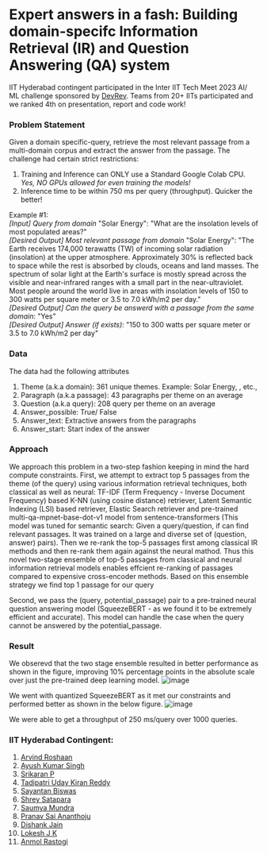 # Expert answers in a fash: Building domain-specifc Information Retrieval (IR) and Question Answering (QA) system

IIT Hyderabad contingent participated in the Inter IIT Tech Meet 2023 AI/ ML challenge sponsored by [DevRev](https://devrev.ai/). Teams from 20+ IITs participated and we ranked 4th on presentation, report and code work!

### Problem Statement
Given a domain specific-query, retrieve the most relevant passage from a multi-domain corpus and extract the answer from the passage. The challenge had certain strict restrictions:
1) Training and Inference can ONLY use a Standard Google Colab CPU. *Yes, NO GPUs allowed for even training the models!*   
2) Inference time to be within 750 ms per query (throughput). Quicker the better!

Example #1:  
*[Input] Query from domain* "Solar Energy": "What are the insolation levels of most populated areas?"  
*[Desired Output] Most relevant passage from domain* "Solar Energy": "The Earth receives 174,000 terawatts (TW) of incoming solar radiation (insolation) at the upper atmosphere. Approximately 30% is reflected back to space while the rest is absorbed by clouds, oceans and land masses. The spectrum of solar light at the Earth's surface is mostly spread across the visible and near-infrared ranges with a small part in the near-ultraviolet. Most people around the world live in areas with insolation levels of 150 to 300 watts per square meter or 3.5 to 7.0 kWh/m2 per day."  
*[Desired Output] Can the query be answerd with a passage from the same domain*: "Yes"  
*[Desired Output] Answer (if exists)*: "150 to 300 watts per square meter or 3.5 to 7.0 kWh/m2 per day"  

### Data
The data had the following attributes  
1) Theme (a.k.a domain): 361 unique themes. Example: Solar Energy, , etc.,  
2) Paragraph (a.k.a passage): 43 paragraphs per theme on an average  
3) Question (a.k.a query): 208 query per theme on an average    
4) Answer_possible: True/ False  
5) Answer_text: Extractive answers from the paragraphs  
6) Answer_start: Start index of the answer   

### Approach
We approach this problem in a two-step fashion keeping in mind the hard compute constraints. First, we attempt to extract top 5 passages from the theme (of the query) using various information retrieval techniques, both classical as well as neural: TF-IDF (Term Frequency - Inverse Document Frequency) based K-NN (using cosine distance) retriever, Latent Semantic Indexing (LSI) based retriever, Elastic Search retriever and pre-trained multi-qa-mpnet-base-dot-v1 model from sentence-transformers (This model was tuned for semantic search: Given a query/question, if can find relevant passages. It was trained on a large and diverse set of (question, answer) pairs). Then we re-rank the top-5 passages first among classical IR methods and then re-rank them again against the neural mathod. Thus this novel two-stage ensemble of top-5 passages from classical and neural information retrieval models enables effcient re-ranking of passages compared to expensive cross-encoder methods. Based on this ensemble strategy we find top 1 passage for our query

Second, we pass the (query, potential_passage) pair to a pre-trained neural question answering model (SqueezeBERT - as we found it to be extremely efficient and accurate). This model can handle the case when the query cannot be answered by the potential_passage.

### Result
We obserevd that the two stage ensemble resulted in better performance as shown in the figure, improving 10%  percentage points in the absolute scale over just the pre-trained deep learning model.
![image](https://github.com/ArvindRoshaan/project-expert-answers-in-a-flash/assets/91244663/9d7ff445-d338-44bf-bcb0-5217174899fb)

We went with quantized SqueezeBERT as it met our constraints and performed better as shown in the below figure.
![image](https://github.com/ArvindRoshaan/project-expert-answers-in-a-flash/assets/91244663/eb3d1218-c691-4ad5-b90b-5921aedc6c76)

We were able to get a throughput of 250 ms/query over 1000 queries.

### IIT Hyderabad Contingent:
1) [Arvind Roshaan](https://www.linkedin.com/in/arvind-roshaan/)
2) [Ayush Kumar Singh](https://www.linkedin.com/in/ayush-kumar-singh-272a471b9/)
3) [Srikaran P](https://www.linkedin.com/in/srikaran-p-b82221214/)
4) [Tadipatri Uday Kiran Reddy](https://www.linkedin.com/in/tadipatri-uday-kiran-reddy/)
5) [Sayantan Biswas](https://www.linkedin.com/in/sayantan-biswas-14949b203/)
6) [Shrey Satapara](https://www.linkedin.com/in/shreysatapara/)
7) [Saumya Mundra](https://www.linkedin.com/in/saumya-mundra/)
8) [Pranav Sai Ananthoju](https://www.linkedin.com/in/pranav-sai-ananthoju-683225214/)
9) [Dishank Jain](https://www.linkedin.com/in/dishank-jain-567b9b213/)
10) [Lokesh J K](https://www.linkedin.com/in/lokesh-jk/)
11) [Anmol Rastogi](https://www.linkedin.com/in/anmol-rastogi-492184283/)
